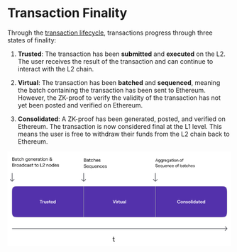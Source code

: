 # Transaction Finality

Through the [transaction lifecycle](./transaction-lifecycle.md), transactions progress through three states of finality:

1. **Trusted**: The transaction has been **submitted** and **executed** on the L2. The user receives the result of the transaction and can continue to interact with the L2 chain.

2. **Virtual**: The transaction has been **batched** and **sequenced**, meaning the batch containing the transaction has been sent to Ethereum. However, the ZK-proof to verify the validity of the transaction has not yet been posted and verified on Ethereum.

3. **Consolidated**: A ZK-proof has been generated, posted, and verified on Ethereum. The transaction is now considered final at the L1 level. This means the user is free to withdraw their funds from the L2 chain back to Ethereum.

![Transaction Finality](../../img/cdk/transaction-finality.png)
